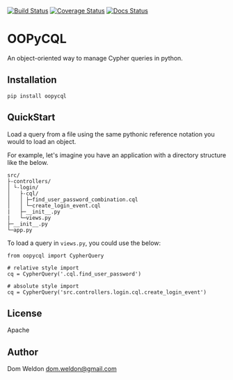 
[![Build Status](https://travis-ci.org/DomWeldon/oopycql.svg?branch=master)](https://travis-ci.org/DomWeldon/oopycql) [![Coverage Status](https://coveralls.io/repos/github/DomWeldon/oopycql/badge.svg?branch=master)](https://coveralls.io/github/DomWeldon/oopycql?branch=master) [![Docs Status](https://readthedocs.org/projects/oopycql/badge/?version=latest)](http://oopycql.rtfd.io)




# OOPyCQL

An object-oriented way to manage Cypher queries in python.

## Installation

    pip install oopycql

## QuickStart


Load a query from a file using the same pythonic reference notation you would to load an object.

For example, let's imagine you have an application with a directory structure like the below.

    src/
    ├-controllers/
    │ └-login/
    │   ├-cql/
    │   │ ├─find_user_password_combination.cql
    │   │ └─create_login_event.cql
    |   ├─__init__.py
    |   └─views.py
    ├─__init__.py
    └─app.py


To load a query in ``views.py``, you could use the below:

    from oopycql import CypherQuery

    # relative style import
    cq = CypherQuery('.cql.find_user_password')

    # absolute style import
    cq = CypherQuery('src.controllers.login.cql.create_login_event')


## License

Apache

## Author

Dom Weldon
dom.weldon@gmail.com
